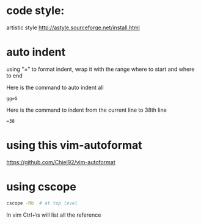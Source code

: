 # code style:
artistic style
    http://astyle.sourceforge.net/install.html

# auto indent
using "=" to format indent, wrap it with the range where to start and where to end

Here is the command to auto indent all

    gg=G
    
Here is the command to indent from the current line to 38th line
    
    =38

# using this vim-autoformat
https://github.com/Chiel92/vim-autoformat

# using cscope
```Bash
cscope -Rb  # at top level
```
In vim Ctrl+\s will list all the reference
